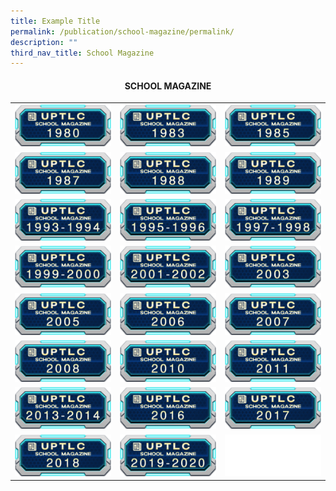 ```yaml
---
title: Example Title
permalink: /publication/school-magazine/permalink/
description: ""
third_nav_title: School Magazine
---
```

#### <b></b><center><b>SCHOOL MAGAZINE<center> <b>
	
|   |   |   |
|---|---|---|
|<a target="blank" href="https://drive.google.com/file/d/1m63nPPPS2YcZPOjzQOUIIuJ60fC9N_Ok/view?usp=sharing"><img src="/images/STUDENT/sm1980.png"> </a> | <a target="blank" href="https://drive.google.com/file/d/1yFKJdG3_PgnwtMDj6IY4Pv-Y2jNy5tMT/view?usp=sharing"><img src="/images/STUDENT/sm1983.png"> </a> | <a target="blank" href="https://drive.google.com/file/d/1737aWnFDsoeLyN4vIjJl-GxVoKVohGEQ/view?usp=sharing"><img src="/images/STUDENT/sm1985.png"> </a> |
| <a target="blank" href="https://drive.google.com/file/d/14N_8Ht_946b9q2MOR9tXX2xHq94cRXsW/view?usp=sharing"><img src="/images/STUDENT/sm1987.png"> </a> | <a target="blank" href="https://drive.google.com/file/d/18SgtzPJ2rlI4djhdveXdKIXtd59oz5Xx/view?usp=sharing"><img src="/images/STUDENT/sm1988.png"> </a>  | <a target="blank" href="https://drive.google.com/file/d/1qpdd0OgHKjzxL0RuiA-895GLNPQoGCza/view?usp=sharing"><img src="/images/STUDENT/sm1989.png"> </a> |
| <a target="blank" href="https://drive.google.com/file/d/12_M1w8qKBEIA0xKAufQ8WEbRdss8VGlY/view?usp=sharing"><img src="/images/STUDENT/sm1993-1994.png"> </a> | <a target="blank" href="https://drive.google.com/file/d/1NwIBL_ekw4l2cZRITJ0dPaoncFu0WQJ5/view?usp=sharing"><img src="/images/STUDENT/sm1995-1996.png"> </a>  | <a target="blank" href="https://drive.google.com/file/d/1xIPOpAGYMwqOy_uYzLEVltYTkLQzq8BK/view?usp=sharing"><img src="/images/STUDENT/sm1997-1998.png"> </a> |
| <a target="blank" href="https://drive.google.com/file/d/1fgEfBWzOvfgrcyrjJ27BwW_u0Y-Pf2S7/view?usp=sharing"><img src="/images/STUDENT/sm1999-2000.png"> </a> | <a target="blank" href="https://drive.google.com/file/d/1plIWbg05nIY5_OzmZ_VyLYvy5FZdVF-E/view?usp=sharing"><img src="/images/STUDENT/sm2001-2002.png"> </a>  | <a target="blank" href="https://drive.google.com/file/d/1PXWV3vKTbvehlVGvjl8jZ47UNilhWkyN/view?usp=sharing"><img src="/images/STUDENT/sm2003.png"> </a> |
| <a target="blank" href="https://drive.google.com/file/d/1Qr_7LbyTdDSt8pCRjL79U7SFkTM8NYMz/view?usp=sharing"><img src="/images/STUDENT/sm2005.png"> </a> | <a target="blank" href="https://drive.google.com/file/d/11NujfO_PlwDotzbdLRaShsmnqn2UNyK1/view?usp=sharing"><img src="/images/STUDENT/sm2006.png"> </a>  | <a target="blank" href="https://drive.google.com/file/d/1YRU_1oB8daVH0PRAKxlo08ePAYQIbTBZ/view?usp=sharing"><img src="/images/STUDENT/sm2007.png"> </a> |
| <a target="blank" href="https://drive.google.com/file/d/1i6MkI9wS8YrclBF6iV-SU_McLpLmDhl0/view?usp=sharing"><img src="/images/STUDENT/sm2008.png"> </a> |  <a target="blank" href="https://drive.google.com/file/d/1sEJYY3lw6EC-cMgDhdkyNqxb33q0hQ2e/view?usp=sharing"><img src="/images/STUDENT/sm2010.png"> </a> | <a target="blank" href="https://drive.google.com/file/d/1gT_gZd52WKmXuc9JTTl4eARLCQLntgXB/view?usp=sharing"><img src="/images/STUDENT/sm2011.png"> </a> |
| <a target="blank" href="https://drive.google.com/file/d/1yU0oNK4X48cIS1o85X4Q4tVK-X9X2i0u/view?usp=sharing"><img src="/images/STUDENT/sm2013-2014.png"> </a> | <a target="blank" href="https://drive.google.com/file/d/1CgMvHgpnBAPEOfe6sYtjmOTMHi61gDaU/view?usp=sharing"><img src="/images/STUDENT/sm2016.png"> </a>  | <a target="blank" href="https://drive.google.com/file/d/1IMVzdxutwl4fHhwr4agNaU1PX_dJsCaw/view?usp=sharing"><img src="/images/STUDENT/sm2017.png"> </a> |
| <a target="blank" href="https://drive.google.com/file/d/1OiA62u4JEDIbraW9b5pOsf9NHX8T7_HU/view?usp=sharing"><img src="/images/STUDENT/sm2018.png"> </a> | <a target="blank" href="https://drive.google.com/file/d/1D2Wt9-OBGC0WEGgoM-1LBQagKRG0Xt8A/view?usp=sharing"><img src="/images/STUDENT/sm2019-2020.png"> </a>  | <a target="blank" href="https://www.uptlc.moe.edu.sg/"><img src="/images/STUDENT/smb.png"> </a> |<b></b></b></center></b></center>